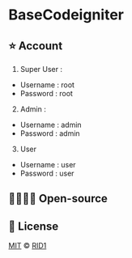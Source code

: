 # BaseCodeigniter

## ⭐️ Account
1. Super User :
  * Username : root
  * Password : root
2. Admin :
  * Username : admin
  * Password : admin
3. User
* Username : user
* Password : user

## 👨‍👨‍👧‍👦 Open-source

## 🔑 License

[MIT](https://github.com/L200160026/BaseCodeigniter/blob/master/license.txt) ©
[RID1](https://instagram.com/rid1bdbx)
